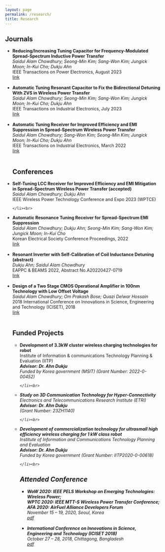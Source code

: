 ```yaml
---
layout: page
permalink: /research/
title: Research
---
```




<h2>Journals</h2>
<ul>
	 <li>
		<b>Reducing/Increasing Tuning Capacitor for Frequency-Modulated Spread-Spectrum Inductive Power Transfer</b><br>
		<i>Saidul Alam Chowdhury; Seong-Min Kim; Sang-Won Kim; Jungick Moon; In-Kui Cho; Dukju Ahn</i><br>
		IEEE Transactions on Power Electronics, August 2023<br>
		<a href="https://ieeexplore.ieee.org/document/10210683"><div class="color-button">link</div></a>
	</li><br>
 <li>
		<b>Automatic Tuning Resonant Capacitor to Fix the Bidirectional Detuning With ZVS in Wireless Power Transfer</b><br>
		<i>Saidul Alam Chowdhury; Seong-Min Kim; Sang-Won Kim; Jungick Moon; In-Kui Cho; Dukju Ahn</i><br>
		IEEE Transactions on Industrial Electronics, July 2023<br>
		<a href="https://ieeexplore.ieee.org/document/10190168"><div class="color-button">link</div></a>
	</li><br>
 
 <li>
		<b>Automatic Tuning Receiver for Improved Efficiency and EMI Suppression in Spread-Spectrum Wireless Power Transfer</b><br>
		<i>Saidul Alam Chowdhury; Sang-Won Kim; Seong-Min Kim; Jungick Moon; In-Kui Cho; Dukju Ahn</i><br>
		IEEE Transactions on Industrial Electronics, March 2022<br>
		<a href="https://ieeexplore.ieee.org/document/9724146"><div class="color-button">link</div></a>
	</li><br>
	

<h2>Conferences</h2>
<u1>
	 <li>
		<b>Self-Tuning LCC Receiver for Improved Efficiency and EMI Mitigation in Spread-Spectrum Wireless Power Transfer (accepted)</b><br>
		<i>Saidul Alam Chowdhury; Dukju Ahn</i><br>
		IEEE Wireless Power Technology Conference and Expo 2023 (WPTCE)<br>
		
	</li><br>
 <li>
		<b>Automatic Resonance Tuning Receiver for Spread-Spectrum EMI Suppression</b><br>
		<i>Saidul Alam Chowdhury; Dukju Ahn; Seong-Min Kim; Sang-Won Kim; Jungick Moon; In-Kui Cho </i><br>
		Korean Electrical Society Conference Proceedings, 2022<br>
		<a href="https://www.dbpia.co.kr/Journal/articleDetail?nodeId=NODE11145020"><div class="color-button">link</div></a>
	</li><br>
  <li>
		<b>Resonant Inverter with Self-Calibration of Coil Inductance Detuning (abstract)</b><br>
		<i>Dukju Ahn; Saidul Alam Chowdhury</i><br>
		EAPPC & BEAMS 2022, Abstract No.A20220427-0719<br>
		<a  href="EAPPC22.pdf"><div class="color-button">link</div></a>
	</li><br>
 <li>
		<b>Design of a Two Stage CMOS Operational Amplifier in 100nm Technology with Low Offset Voltage</b><br>
		<i>Saidul Alam Chowdhury; Om Prakash Bose; Quazi Delwar Hossain</i><br>
		2018 International Conference on Innovations in Science, Engineering and Technology (ICISET), 2018<br>
		<a href="https://ieeexplore.ieee.org/document/8745659"><div class="color-button">link</div></a>
	</li><br>






<h2>Funded Projects</h2>
<ul>
	<li>
		<b>Development of 3.3kW cluster wireless charging technologies for robot</b><br>
		Institute of Information & communications Technology Planning & Evaluation (IITP)<br>
		 <b><i>Advisor: Dr. Ahn Dukju</i></b><br> 
		<i>Funded by Korea government (MSIT) (Grant Number: 2022-0-00452) 
		
	</li><br>

<li>
		<b>Study on 3D Communication Technology for Hyper-Connectivity</b><br>
		Electronics and Telecommunications Research Institute (ETRI)<br>
		 <b><i>Advisor: Dr. Ahn Dukju</i></b><br> 
		<i>(Grant Number: 23ZH1140)
		
	</li><br>

 <li>
		<b>Development of commercialization technology for ultrasmall high efficiency wireless charging for 1 kW class robot</b><br>
		Institute of Information and Communications Technology Planning and Evaluation<br>
		 <b><i>Advisor: Dr. Ahn Dukju</i></b><br> 
		<i>Funded by Korea government (Grant Number: IITP2020-0-00618)
		
	</li><br>



 
 
<h2>Attended Conference</h2>
<ul>
         <li>
		<b>WoW 2020: IEEE PELS Workshop on Emerging Technologies: Wireless Power;<br>   
                   WPTC 2020: IEEE MTT-S Wireless Power Transfer Conference; <br>
	           AFA 2020: AirFuel Alliance Developers Forum  </b><br>
		<i>November 15 – 19, 2020, Seoul, Korea </i><br>
		<a  href="Conference certificate-WOW.pdf"><div class="color-button">pdf</div></a>
	</li><br>
	<li>
		<b>International Conference on Innovations in Science, Engineering and Technology (ICISET 2018)</b><br>
		<i>October 27 – 28, 2018, Chittagong, Bangladesh</i><br>
		<a href="IEEE.pdf"><div class="color-button">pdf</div></a>
	</li><br>
